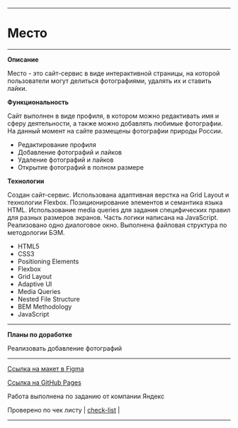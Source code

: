 ___
# __Место__
___

**Описание**

Место - это сайт-сервис в виде интерактивной страницы, на которой пользователи могут делиться фотографиями, удалять их и ставить лайки.

**Функциональность**

Сайт выполнен в виде профиля, в котором можно редактивать имя и сферу деятельности, а также можно добавлять любимые фотографии.
На данный момент на сайте размещены фотографии природы России.

* Редактирование профиля
* Добавление фотографий и лайков
* Удаление фотографий и лайков
* Открытие фотографий в полном размере

**Технологии**

Создан сайт-сервис.
Использована адаптивная верстка на Grid Layout и технологии Flexbox. Позиционирование элементов и семантика языка HTML.
Использование media queries для задания специфических правил для разных размеров экранов.
Часть логики написана на JavaScript.
Реализовано одно диалоговое окно.
Выполнена файловая структура по методологии БЭМ.

* HTML5
* CSS3
* Positioning Elements
* Flexbox
* Grid Layout
* Adaptive UI
* Media Queries
* Nested File Structure
* BEM Methodology
* JavaScript

___
__Планы по доработке__

Реализовать добавление фотографий

___

[Cсылка на макет в Figma](https://www.figma.com/file/2cn9N9jSkmxD84oJik7xL7/JavaScript.-Sprint-4?node-id=0%3A1)

[Ссылка на GitHub Pages](https://kristinamagichub.github.io/mesto/)

Работа выполнена по заданию от компании Яндекс

Проверено по чек листу | [check-list](https://code.s3.yandex.net/web-developer/checklists-pdf/new-program/checklist-4.pdf) |
___
